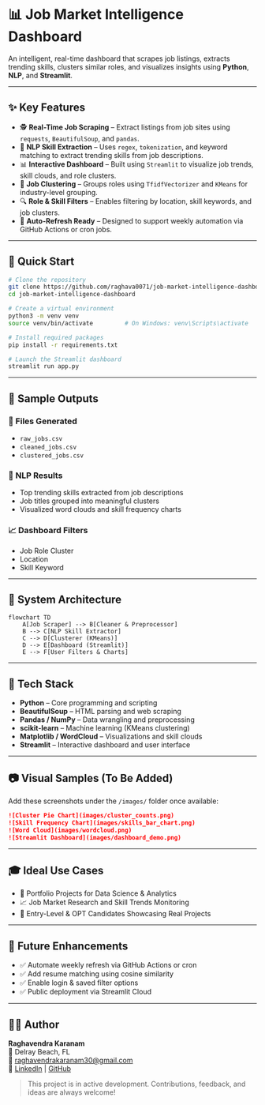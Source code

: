 # 📊 Job Market Intelligence Dashboard

An intelligent, real-time dashboard that scrapes job listings, extracts trending skills, clusters similar roles, and visualizes insights using **Python**, **NLP**, and **Streamlit**.

---

## ✨ Key Features

- 🕵️ **Real-Time Job Scraping** – Extract listings from job sites using `requests`, `BeautifulSoup`, and `pandas`.
- 🧠 **NLP Skill Extraction** – Uses `regex`, `tokenization`, and keyword matching to extract trending skills from job descriptions.
- 📊 **Interactive Dashboard** – Built using `Streamlit` to visualize job trends, skill clouds, and role clusters.
- 🧩 **Job Clustering** – Groups roles using `TfidfVectorizer` and `KMeans` for industry-level grouping.
- 🔍 **Role & Skill Filters** – Enables filtering by location, skill keywords, and job clusters.
- 🔄 **Auto-Refresh Ready** – Designed to support weekly automation via GitHub Actions or cron jobs.

---

## 🚀 Quick Start

```bash
# Clone the repository
git clone https://github.com/raghava0071/job-market-intelligence-dashboard.git
cd job-market-intelligence-dashboard

# Create a virtual environment
python3 -m venv venv
source venv/bin/activate         # On Windows: venv\Scripts\activate

# Install required packages
pip install -r requirements.txt

# Launch the Streamlit dashboard
streamlit run app.py
```

---

## 💬 Sample Outputs

### 📂 Files Generated
- `raw_jobs.csv`
- `cleaned_jobs.csv`
- `clustered_jobs.csv`

### 🎯 NLP Results
- Top trending skills extracted from job descriptions
- Job titles grouped into meaningful clusters
- Visualized word clouds and skill frequency charts

### 📈 Dashboard Filters
- Job Role Cluster
- Location
- Skill Keyword

---

## 🧠 System Architecture

```mermaid
flowchart TD
    A[Job Scraper] --> B[Cleaner & Preprocessor]
    B --> C[NLP Skill Extractor]
    C --> D[Clusterer (KMeans)]
    D --> E[Dashboard (Streamlit)]
    E --> F[User Filters & Charts]
```

---

## 🔧 Tech Stack

- **Python** – Core programming and scripting
- **BeautifulSoup** – HTML parsing and web scraping
- **Pandas / NumPy** – Data wrangling and preprocessing
- **scikit-learn** – Machine learning (KMeans clustering)
- **Matplotlib / WordCloud** – Visualizations and skill clouds
- **Streamlit** – Interactive dashboard and user interface

---

## 📷 Visual Samples (To Be Added)

Add these screenshots under the `/images/` folder once available:

```markdown
![Cluster Pie Chart](images/cluster_counts.png)
![Skill Frequency Chart](images/skills_bar_chart.png)
![Word Cloud](images/wordcloud.png)
![Streamlit Dashboard](images/dashboard_demo.png)
```

---

## 🎓 Ideal Use Cases

- 📘 Portfolio Projects for Data Science & Analytics
- 📈 Job Market Research and Skill Trends Monitoring
- 🎯 Entry-Level & OPT Candidates Showcasing Real Projects

---

## 🙌 Future Enhancements

- ✅ Automate weekly refresh via GitHub Actions or cron
- ✅ Add resume matching using cosine similarity
- ✅ Enable login & saved filter options
- ✅ Public deployment via Streamlit Cloud

---

## 🧑‍💻 Author

**Raghavendra Karanam**  
📍 Delray Beach, FL  
📧 raghavendrakaranam30@gmail.com  
🔗 [LinkedIn](https://linkedin.com/in/raghavendrakaranam) | [GitHub](https://github.com/raghava0071)

> This project is in active development. Contributions, feedback, and ideas are always welcome!
